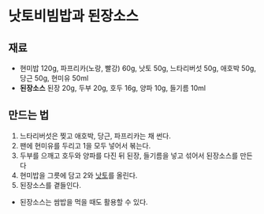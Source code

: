 
# 낫토비빔밥과 된장소스

## 재료

* 현미밥 120g, 파프리카(노랑, 빨강) 60g, 낫토 50g, 느타리버섯 50g, 애호박 50g, 당근 50g, 현미유 50ml
* **된장소스** 된장 20g, 두부 20g, 호두 16g, 양파 10g, 들기름 10ml

## 만드는 법

1. 느타리버섯은 찢고 애호박, 당근, 파프리카는 채 썬다.
2. 팬에 현미유를 두리고 1을 모두 넣어서 볶는다.
3. 두부를 으깨고 호두와 양파를 다진 뒤 된장, 들기름을 넣고 섞어서 된장소스를 만든다
4. 현미밥을 그릇에 담고 2와 [낫토](https://ko.wikipedia.org/wiki/%EB%82%AB%ED%86%A0)를 올린다.
5. 된장소스를 곁들인다.
- 된장소스는 쌈밥을 먹을 때도 활용할 수 있다.
